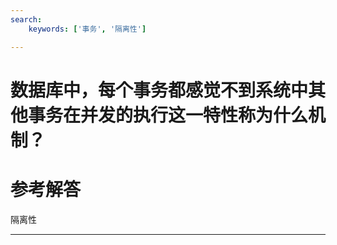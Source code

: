 ```yaml
---
search:
    keywords: ['事务', '隔离性']

---
```



# 数据库中，每个事务都感觉不到系统中其他事务在并发的执行这一特性称为什么机制？

# 参考解答

隔离性

---

